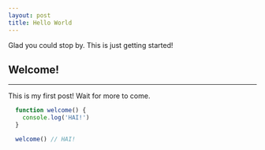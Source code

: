 ```yaml
---
layout: post
title: Hello World
---
```


Glad you could stop by. This is just getting started!

## Welcome! 
-----

This is my first post! Wait for more to come.

```javascript
  function welcome() {
    console.log('HAI!')
  }

  welcome() // HAI!
```
